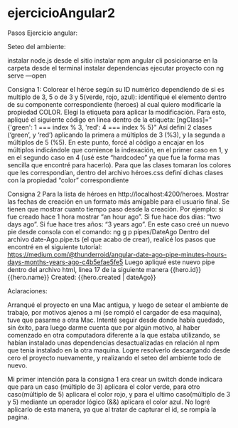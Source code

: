 # ejercicioAngular2

Pasos Ejercicio angular:

Seteo del ambiente:

instalar node.js desde el sitio
instalar npm angular cli
posicionarse en la carpeta desde el terminal
instalar dependencias
ejecutar proyecto con ng serve —open

Consigna 1:
Colorear el héroe según su ID numérico dependiendo de si es multiplo de 3, 5 o de 3 y 5(verde, rojo, azul):
identifiqué el elemento dentro de su componente correspondiente (heroes) al cual quiero modificarle la propiedad COLOR.
Elegí la etiqueta <a> para aplicar la modificación. Para esto, apliqué el siguiente código en linea dentro de la etiqueta: 
[ngClass]="{'green': 1 === index % 3, 'red': 4 === index % 5}"
Así definí 2 clases (‘green’, y ‘red’) aplicando la primera a múltiplos de 3 (%3), y la segunda a múltiplos de 5 (%5). En este punto, forcé al código a encajar en los múltiplos indicándole que comience la indexación, en el primer caso en 1, y en el segundo caso en 4 (usé este “hardcodeo” ya que fue la forma mas sencilla que encontré para hacerlo).
Para que las clases tomaran los colores que les correspondían, dentro del archivo héroes.css definí dichas clases con la propiedad “color” correspondiente

Consigna 2
Para la lista de héroes en http://localhost:4200/heroes. Mostrar las fechas de creación en un formato más amigable para el usuario final. Se tienen que mostrar cuanto tiempo paso desde la creación. Por ejemplo: si fue creado hace 1 hora mostrar “an hour ago”. Si fue hace dos dias: “two days ago”. Si fue hace tres años: “3 years ago”. En este caso creé un nuevo pie desde consola con el comando:
ng g p pipes/DateAgo
Dentro del archivo date-Ago.pipe.ts (el que acabo de crear), realicé los pasos que encontré en el siguiente tutoríal: https://medium.com/@thunderroid/angular-date-ago-pipe-minutes-hours-days-months-years-ago-c4b5efae5fe5
Luego apliqué este nuevo pipe dentro del archivo html, linea 17 de la siguiente manera      <span class="badge">{{hero.id}}</span> {{hero.name}} Created: {{hero.created | dateAgo}}

Aclaraciones:

Arranqué el proyecto en una Mac antigua, y luego de setear el ambiente de trabajo, por motivos ajenos a mi (se rompió el cargador de esa maquina), tuve que pasarme a otra Mac. Intenté seguir desde donde había quedado, sin éxito, para luego darme cuenta que por algún motivo, al haber comenzado en otra computadora diferente a la que estaba utilizando, se habían instalado unas dependencias desactualizadas en relación al npm que tenia instalado en la otra maquina. Logre resolverlo descargando desde cero el proyecto nuevamente, y realizando el seteo del ambiente todo de nuevo.

Mi primer intención para la consigna 1 era crear un switch donde indicara que para un caso (múltiplo de 3) aplicara el color verde, para otro caso(múltiplo de 5) aplicara el color rojo, y para el ultimo caso(múltiplo de 3 y 5) mediante  un operador lógico (&&) aplicara el color azul. No logré aplicarlo de esta manera, ya que al tratar de capturar el id, se rompía la pagina.
